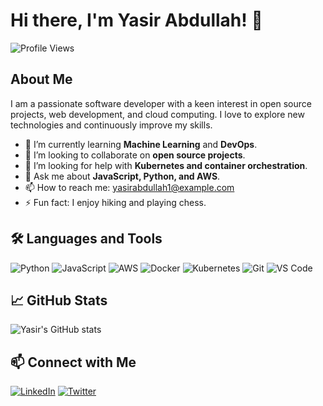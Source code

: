 # Hi there, I'm Yasir Abdullah! 👋

![Profile Views](https://komarev.com/ghpvc/?username=yasirabdullah1&color=blue)

## About Me
I am a passionate software developer with a keen interest in open source projects, web development, and cloud computing. I love to explore new technologies and continuously improve my skills.

- 🌱 I’m currently learning **Machine Learning** and **DevOps**.
- 👯 I’m looking to collaborate on **open source projects**.
- 🤔 I’m looking for help with **Kubernetes and container orchestration**.
- 💬 Ask me about **JavaScript, Python, and AWS**.
- 📫 How to reach me: yasirabdullah1@example.com
- ⚡ Fun fact: I enjoy hiking and playing chess.

## 🛠️ Languages and Tools
![Python](https://img.shields.io/badge/-Python-333?style=flat&logo=python)
![JavaScript](https://img.shields.io/badge/-JavaScript-333?style=flat&logo=javascript)
![AWS](https://img.shields.io/badge/-AWS-333?style=flat&logo=amazon-aws)
![Docker](https://img.shields.io/badge/-Docker-333?style=flat&logo=docker)
![Kubernetes](https://img.shields.io/badge/-Kubernetes-333?style=flat&logo=kubernetes)
![Git](https://img.shields.io/badge/-Git-333?style=flat&logo=git)
![VS Code](https://img.shields.io/badge/-VS%20Code-333?style=flat&logo=visual-studio-code)

## 📈 GitHub Stats
![Yasir's GitHub stats](https://github-readme-stats.vercel.app/api?username=yasirabdullah1&show_icons=true&theme=radical)

## 📫 Connect with Me
[![LinkedIn](https://img.shields.io/badge/-LinkedIn-333?style=flat&logo=linkedin)](https://www.linkedin.com/in/yasirabdullah1/)
[![Twitter](https://img.shields.io/badge/-Twitter-333?style=flat&logo=twitter)](https://twitter.com/yasirabdullah1)
